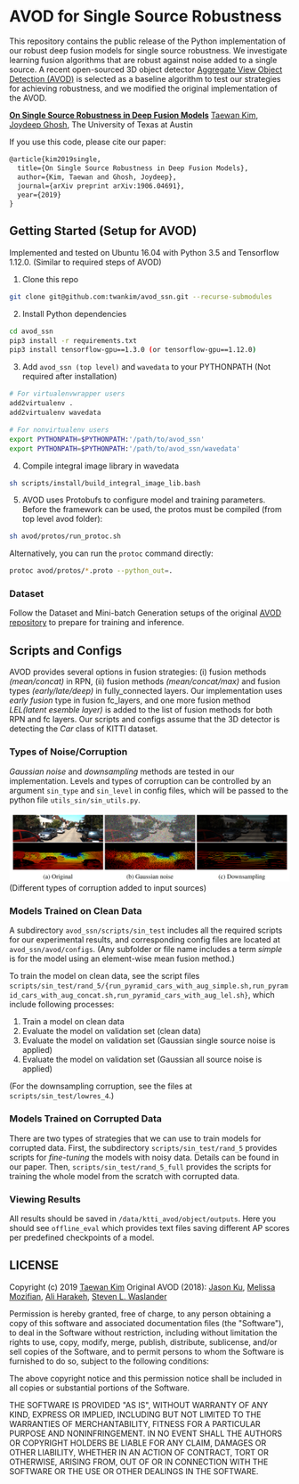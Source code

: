 # AVOD for Single Source Robustness
This repository contains the public release of the Python implementation of our robust deep fusion models for single source robustness. We investigate learning fusion algorithms that are robust against noise added to a single source. A recent open-sourced 3D object detector [Aggregate View Object Detection (AVOD)](https://github.com/kujason/avod) is selected as a baseline algorithm to test our strategies for achieving robustness, and we modified the original implementation of the AVOD.

[**On Single Source Robustness in Deep Fusion Models**](https://arxiv.org/abs/1906.04691)
[Taewan Kim](https://sites.google.com/a/utexas.edu/twankim), [Joydeep Ghosh](https://www.ideal.ece.utexas.edu/ghosh/), The University of Texas at Austin

If you use this code, please cite our paper:
```
@article{kim2019single, 
  title={On Single Source Robustness in Deep Fusion Models}, 
  author={Kim, Taewan and Ghosh, Joydeep},
  journal={arXiv preprint arXiv:1906.04691},
  year={2019}
}
```

## Getting Started (Setup for AVOD)
Implemented and tested on Ubuntu 16.04 with Python 3.5 and Tensorflow 1.12.0.
(Similar to required steps of AVOD)

1. Clone this repo
```bash
git clone git@github.com:twankim/avod_ssn.git --recurse-submodules
```

2. Install Python dependencies
```bash
cd avod_ssn
pip3 install -r requirements.txt
pip3 install tensorflow-gpu==1.3.0 (or tensorflow-gpu==1.12.0)
```

3. Add `avod_ssn (top level)` and `wavedata` to your PYTHONPATH (Not required after installation)
```bash
# For virtualenvwrapper users
add2virtualenv .
add2virtualenv wavedata
```

```bash
# For nonvirtualenv users
export PYTHONPATH=$PYTHONPATH:'/path/to/avod_ssn'
export PYTHONPATH=$PYTHONPATH:'/path/to/avod_ssn/wavedata'
```

4. Compile integral image library in wavedata
```bash
sh scripts/install/build_integral_image_lib.bash
```

5. AVOD uses Protobufs to configure model and training parameters. Before the framework can be used, the protos must be compiled (from top level avod folder):
```bash
sh avod/protos/run_protoc.sh
```

Alternatively, you can run the `protoc` command directly:
```bash
protoc avod/protos/*.proto --python_out=.
```

### Dataset
Follow the Dataset and Mini-batch Generation setups of the original [AVOD repository](https://github.com/kujason/avod) to prepare for training and inference.

## Scripts and Configs
AVOD provides several options in fusion strategies: (i) fusion methods *(mean/concat)* in RPN, (ii) fusion methods *(mean/concat/max)* and fusion types *(early/late/deep)* in fully_connected layers. Our implementation uses *early fusion* type in fusion fc_layers, and one more fusion method *LEL(latent esemble layer)* is added to the list of fusion methods for both RPN and fc layers. Our scripts and configs assume that the 3D detector is detecting the *Car* class of KITTI dataset. 

### Types of Noise/Corruption
*Gaussian noise* and *downsampling* methods are tested in our implementation. Levels and types of corruption can be controlled by an argument `sin_type` and `sin_level` in config files, which will be passed to the python file `utils_sin/sin_utils.py`.

![Corrupted samples](images/fig_corrupted_samples.png)
(Different types of corruption added to input sources)

### Models Trained on Clean Data
A subdirectory `avod_ssn/scripts/sin_test` includes all the required scripts for our experimental results, and corresponding config files are located at `avod_ssn/avod/configs`. (Any subfolder or file name includes a term *simple* is for the model using an element-wise mean fusion method.) 

To train the model on clean data, see the script files `scripts/sin_test/rand_5/{run_pyramid_cars_with_aug_simple.sh,run_pyramid_cars_with_aug_concat.sh,run_pyramid_cars_with_aug_lel.sh}`, which include following processes:
1. Train a model on clean data
2. Evaluate the model on validation set (clean data)
3. Evaluate the model on validation set (Gaussian single source noise is applied)
4. Evaluate the model on validation set (Gaussian all source noise is applied)

(For the downsampling corruption, see the files at `scripts/sin_test/lowres_4`.)

### Models Trained on Corrupted Data
There are two types of strategies that we can use to train models for corrupted data. First, the subdirectory `scripts/sin_test/rand_5` provides scripts for *fine-tuning* the models with noisy data. Details can be found in our paper. Then, `scripts/sin_test/rand_5_full` provides the scripts for training the whole model from the scratch with corrupted data.

### Viewing Results
All results should be saved in `/data/ktti_avod/object/outputs`. Here you should see `offline_eval` which provides text files saving different AP scores per predefined checkpoints of a model.

## LICENSE
Copyright (c) 2019 [Taewan Kim](https://sites.google.com/a/utexas.edu/twankim)
Original AVOD (2018): [Jason Ku](https://github.com/kujason), [Melissa Mozifian](https://github.com/melfm), [Ali Harakeh](www.aharakeh.com), [Steven L. Waslander](http://wavelab.uwaterloo.ca)

Permission is hereby granted, free of charge, to any person obtaining a copy
of this software and associated documentation files (the "Software"), to deal
in the Software without restriction, including without limitation the rights
to use, copy, modify, merge, publish, distribute, sublicense, and/or sell
copies of the Software, and to permit persons to whom the Software is
furnished to do so, subject to the following conditions:

The above copyright notice and this permission notice shall be included in all
copies or substantial portions of the Software.

THE SOFTWARE IS PROVIDED "AS IS", WITHOUT WARRANTY OF ANY KIND, EXPRESS OR
IMPLIED, INCLUDING BUT NOT LIMITED TO THE WARRANTIES OF MERCHANTABILITY,
FITNESS FOR A PARTICULAR PURPOSE AND NONINFRINGEMENT. IN NO EVENT SHALL THE
AUTHORS OR COPYRIGHT HOLDERS BE LIABLE FOR ANY CLAIM, DAMAGES OR OTHER
LIABILITY, WHETHER IN AN ACTION OF CONTRACT, TORT OR OTHERWISE, ARISING FROM,
OUT OF OR IN CONNECTION WITH THE SOFTWARE OR THE USE OR OTHER DEALINGS IN THE
SOFTWARE.